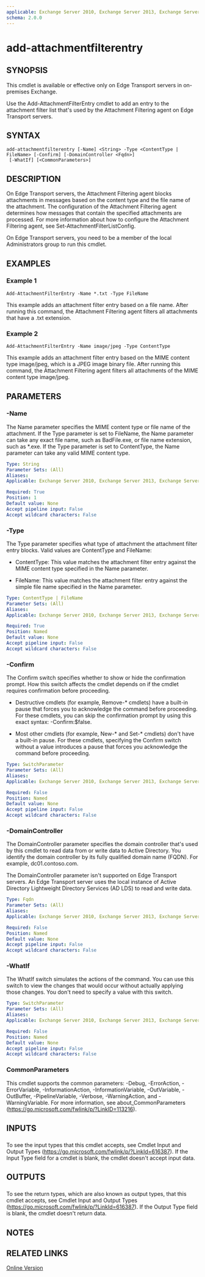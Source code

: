 ```yaml
---
applicable: Exchange Server 2010, Exchange Server 2013, Exchange Server 2016
schema: 2.0.0
---
```


# add-attachmentfilterentry

## SYNOPSIS
This cmdlet is available or effective only on Edge Transport servers in on-premises Exchange.

Use the Add-AttachmentFilterEntry cmdlet to add an entry to the attachment filter list that's used by the Attachment Filtering agent on Edge Transport servers.

## SYNTAX

```
add-attachmentfilterentry [-Name] <String> -Type <ContentType | FileName> [-Confirm] [-DomainController <Fqdn>]
 [-WhatIf] [<CommonParameters>]
```

## DESCRIPTION
On Edge Transport servers, the Attachment Filtering agent blocks attachments in messages based on the content type and the file name of the attachment. The configuration of the Attachment Filtering agent determines how messages that contain the specified attachments are processed. For more information about how to configure the Attachment Filtering agent, see Set-AttachmentFilterListConfig.

On Edge Transport servers, you need to be a member of the local Administrators group to run this cmdlet.

## EXAMPLES

### Example 1
```
Add-AttachmentFilterEntry -Name *.txt -Type FileName
```

This example adds an attachment filter entry based on a file name. After running this command, the Attachment Filtering agent filters all attachments that have a .txt extension.

### Example 2
```
Add-AttachmentFilterEntry -Name image/jpeg -Type ContentType
```

This example adds an attachment filter entry based on the MIME content type image/jpeg, which is a JPEG image binary file. After running this command, the Attachment Filtering agent filters all attachments of the MIME content type image/jpeg.

## PARAMETERS

### -Name
The Name parameter specifies the MIME content type or file name of the attachment. If the Type parameter is set to FileName, the Name parameter can take any exact file name, such as BadFile.exe, or file name extension, such as \*.exe. If the Type parameter is set to ContentType, the Name parameter can take any valid MIME content type.

```yaml
Type: String
Parameter Sets: (All)
Aliases:
Applicable: Exchange Server 2010, Exchange Server 2013, Exchange Server 2016

Required: True
Position: 1
Default value: None
Accept pipeline input: False
Accept wildcard characters: False
```

### -Type
The Type parameter specifies what type of attachment the attachment filter entry blocks. Valid values are ContentType and FileName:

- ContentType: This value matches the attachment filter entry against the MIME content type specified in the Name parameter.

- FileName: This value matches the attachment filter entry against the simple file name specified in the Name parameter.

```yaml
Type: ContentType | FileName
Parameter Sets: (All)
Aliases:
Applicable: Exchange Server 2010, Exchange Server 2013, Exchange Server 2016

Required: True
Position: Named
Default value: None
Accept pipeline input: False
Accept wildcard characters: False
```

### -Confirm
The Confirm switch specifies whether to show or hide the confirmation prompt. How this switch affects the cmdlet depends on if the cmdlet requires confirmation before proceeding.

- Destructive cmdlets (for example, Remove-\* cmdlets) have a built-in pause that forces you to acknowledge the command before proceeding. For these cmdlets, you can skip the confirmation prompt by using this exact syntax: -Confirm:$false.

- Most other cmdlets (for example, New-\* and Set-\* cmdlets) don't have a built-in pause. For these cmdlets, specifying the Confirm switch without a value introduces a pause that forces you acknowledge the command before proceeding.

```yaml
Type: SwitchParameter
Parameter Sets: (All)
Aliases:
Applicable: Exchange Server 2010, Exchange Server 2013, Exchange Server 2016

Required: False
Position: Named
Default value: None
Accept pipeline input: False
Accept wildcard characters: False
```

### -DomainController
The DomainController parameter specifies the domain controller that's used by this cmdlet to read data from or write data to Active Directory. You identify the domain controller by its fully qualified domain name (FQDN). For example, dc01.contoso.com.

The DomainController parameter isn't supported on Edge Transport servers. An Edge Transport server uses the local instance of Active Directory Lightweight Directory Services (AD LDS) to read and write data.

```yaml
Type: Fqdn
Parameter Sets: (All)
Aliases:
Applicable: Exchange Server 2010, Exchange Server 2013, Exchange Server 2016

Required: False
Position: Named
Default value: None
Accept pipeline input: False
Accept wildcard characters: False
```

### -WhatIf
The WhatIf switch simulates the actions of the command. You can use this switch to view the changes that would occur without actually applying those changes. You don't need to specify a value with this switch.

```yaml
Type: SwitchParameter
Parameter Sets: (All)
Aliases:
Applicable: Exchange Server 2010, Exchange Server 2013, Exchange Server 2016

Required: False
Position: Named
Default value: None
Accept pipeline input: False
Accept wildcard characters: False
```

### CommonParameters
This cmdlet supports the common parameters: -Debug, -ErrorAction, -ErrorVariable, -InformationAction, -InformationVariable, -OutVariable, -OutBuffer, -PipelineVariable, -Verbose, -WarningAction, and -WarningVariable. For more information, see about_CommonParameters (https://go.microsoft.com/fwlink/p/?LinkID=113216).

## INPUTS

###  
To see the input types that this cmdlet accepts, see Cmdlet Input and Output Types (https://go.microsoft.com/fwlink/p/?LinkId=616387). If the Input Type field for a cmdlet is blank, the cmdlet doesn't accept input data.

## OUTPUTS

###  
To see the return types, which are also known as output types, that this cmdlet accepts, see Cmdlet Input and Output Types (https://go.microsoft.com/fwlink/p/?LinkId=616387). If the Output Type field is blank, the cmdlet doesn't return data.

## NOTES

## RELATED LINKS

[Online Version](https://technet.microsoft.com/library/9c9d35c8-2833-443f-ab50-c7232be4aba4.aspx)
